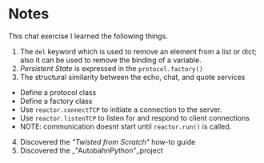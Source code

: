 # Notes
This chat exercise I learned the following things.

1. The `del` keyword which is used to remove an element from a list or dict; also it can be used to remove the binding of a variable.
2. _Persistent State_ is expressed in the `protocol.factory()`
3. The structural similarity between the echo, chat, and quote services
  * Define a protocol class
  * Define a factory class
  * Use `reactor.connectTCP` to initiate a connection to the server. 
  * Use `reactor.listenTCP` to listen for and respond to client connections
  * NOTE: communication doesnt start until `reactor.run()` is called. 
4. Discovered the _"Twisted from Scratch"_ how-to guide
5. Discovered the _"AutobahnPython"_project